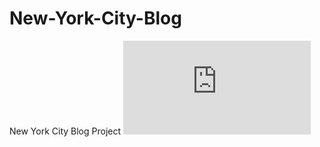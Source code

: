 # New-York-City-Blog
New York City Blog Project
![New-York-City-Blog](https://github.com/devonz1/New-York-City-Blog/blob/main/screencapture-file-C-Users-devon-Promineo-New-York-City-Blog-ny-html-2022-09-20-21_37_49.pdf)
